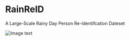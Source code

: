 # RainReID
A Large-Scale Rainy Day Person Re-Identifcation Dateset

![Image text](https://github.com/Qingming-Leng/RainReID/blob/50279ed465dfaa4fc65ba6731c911dc8fcf38442/image/samples.png)
